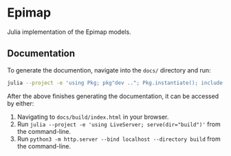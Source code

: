 # Epimap

Julia implementation of the Epimap models.

## Documentation
To generate the documention, navigate into the `docs/` directory and run:

```sh
julia --project -e 'using Pkg; pkg"dev .."; Pkg.instantiate(); include("make.jl");'
```

After the above finishes generating the documentation, it can be accessed by either:
1. Navigating to `docs/build/index.html` in your browser.
2. Run `julia --project -e 'using LiveServer; serve(dir="build")'` from the command-line.
3. Run `python3 -m http.server --bind localhost --directory build` from the command-line.
